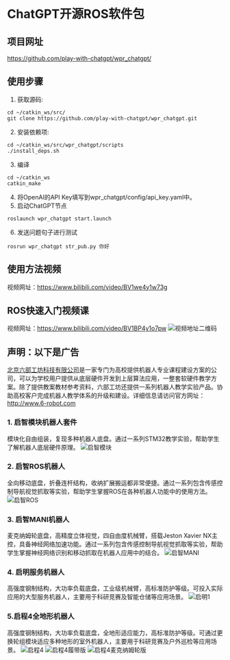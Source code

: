 # ChatGPT开源ROS软件包

## 项目网址
https://github.com/play-with-chatgpt/wpr_chatgpt/

## 使用步骤

1.  获取源码:
```
cd ~/catkin_ws/src/
git clone https://github.com/play-with-chatgpt/wpr_chatgpt.git
```
2. 安装依赖项:  
```
cd ~/catkin_ws/src/wpr_chatgpt/scripts
./install_deps.sh
```
3. 编译
```
cd ~/catkin_ws
catkin_make
```
4. 将OpenAI的API Key填写到wpr_chatgpt/config/api_key.yaml中。
5. 启动ChatGPT节点
```
roslaunch wpr_chatgpt start.launch
```
6. 发送问题句子进行测试
```
rosrun wpr_chatgpt str_pub.py 你好
```

## 使用方法视频
视频网址：https://www.bilibili.com/video/BV1we4y1w73g

## ROS快速入门视频课
视频网址：https://www.bilibili.com/video/BV1BP4y1o7pw
![视频地址二维码](./media/ros1_course.png)

## 声明：以下是广告
[北京六部工坊科技有限公司](http://www.6-robot.com)是一家专门为高校提供机器人专业课程建设方案的公司，可以为学校用户提供从底层硬件开发到上层算法应用，一整套软硬件教学方案。除了提供教案教材参考资料，六部工坊还提供一系列机器人教学实验产品。协助高校客户完成机器人教学体系的升级和建设。详细信息请访问官方网址：http://www.6-robot.com

### 1. 启智模块机器人套件
模块化自由组装，复现多种机器人底盘。通过一系列STM32教学实验，帮助学生了解机器人底层硬件原理。
![启智模块](./media/wpb_stm32.png)

### 2. 启智ROS机器人
全向移动底盘，折叠连杆结构，收纳扩展搬运都非常便捷。通过一系列包含传感控制导航视觉抓取等实验，帮助学生掌握ROS在各种机器人功能中的使用方法。
![启智ROS](./media/wpb_ros_mani.png)

### 3. 启智MANI机器人
麦克纳姆轮底盘，高精度立体视觉，四自由度机械臂，搭载Jeston Xavier NX主控，具备神经网络加速功能。通过一系列包含传感控制导航视觉抓取等实验，帮助学生掌握神经网络识别和移动抓取在机器人应用中的结合。
![启智MANI](./media/wpb_mani.jpg)

### 4. 启明服务机器人
高强度钢制结构，大功率负载底盘，工业级机械臂，高标准防护等级。可投入实际应用的大型服务机器人，主要用于科研竞赛及智能仓储等应用场景。
![启明1](./media/wpr1-6DOF.png)

### 5.启程4全地形机器人
高强度钢制结构，大功率负载底盘，全地形适应能力，高标准防护等级。可通过更换轮组模块适应多种地形的室外机器人，主要用于科研竞赛及户外巡检等应用场景。
![启程4](./media/wpv4.png)
![启程4履带版](./media/wpv4_t.png)
![启程4麦克纳姆轮版](./media/wpv4_m.jpg)
